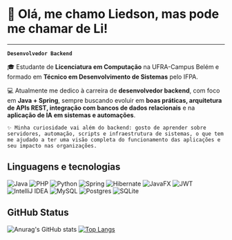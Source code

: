 # 👋 Olá, me chamo Liedson, mas pode me chamar de Li!  
-----------------------------------
**`Desenvolvedor Backend`**

🎓 Estudante de **Licenciatura em Computação** na UFRA-Campus Belém e formado em **Técnico em Desenvolvimento de Sistemas** pelo IFPA.  

💻 Atualmente me dedico à carreira de **desenvolvedor backend**, com foco em **Java + Spring**, sempre buscando evoluir em **boas práticas, arquitetura de APIs REST, integração com bancos de dados relacionais** e na **aplicação de IA em sistemas e automações**.  

```✨ Minha curiosidade vai além do backend: gosto de aprender sobre servidores, automação, scripts e infraestrutura de sistemas, o que tem me ajudado a ter uma visão completa do funcionamento das aplicações e seu impacto nas organizações.```

## Linguagens e tecnologias

![Java](https://img.shields.io/badge/java-%23ED8B00.svg?style=for-the-badge&logo=openjdk&logoColor=white) ![PHP](https://img.shields.io/badge/php-%23777BB4.svg?style=for-the-badge&logo=php&logoColor=white) ![Python](https://img.shields.io/badge/python-3670A0?style=for-the-badge&logo=python&logoColor=ffdd54) ![Spring](https://img.shields.io/badge/spring-%236DB33F.svg?style=for-the-badge&logo=spring&logoColor=white) ![Hibernate](https://img.shields.io/badge/Hibernate-59666C?style=for-the-badge&logo=Hibernate&logoColor=white) ![JavaFX](https://img.shields.io/badge/javafx-%23FF0000.svg?style=for-the-badge&logo=javafx&logoColor=white) ![JWT](https://img.shields.io/badge/JWT-black?style=for-the-badge&logo=JSON%20web%20tokens) ![IntelliJ IDEA](https://img.shields.io/badge/IntelliJIDEA-000000.svg?style=for-the-badge&logo=intellij-idea&logoColor=white) ![MySQL](https://img.shields.io/badge/mysql-4479A1.svg?style=for-the-badge&logo=mysql&logoColor=white) ![Postgres](https://img.shields.io/badge/postgres-%23316192.svg?style=for-the-badge&logo=postgresql&logoColor=white) ![SQLite](https://img.shields.io/badge/sqlite-%2307405e.svg?style=for-the-badge&logo=sqlite&logoColor=white)

## GitHub Status
![Anurag's GitHub stats](https://github-readme-stats.vercel.app/api?username=liedsonrp&hide=contrib,prs&show_icons=true&&theme=github_dark_dimmed&locale=pt-br&rank_icon=github) [![Top Langs](https://github-readme-stats.vercel.app/api/top-langs/?username=liedsonrp&layout=donut&show_icons=true&&theme=github_dark_dimmed&locale=pt-br)](https://github.com/anuraghazra/github-readme-stats)

